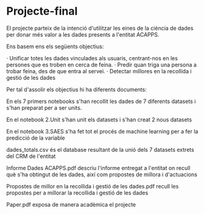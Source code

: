 # Projecte-final

El projecte parteix de la intenció d'utilitzar les eines de la ciència de dades per donar més valor a les dades presents a l'entitat ACAPPS.

Ens basem ens els següents objectius:

·	Unificar totes les dades vinculades als usuaris, centrant-nos en les persones que es troben en cerca de feina.
·	Predir quan triga una persona a trobar feina, des de que entra al servei. 
·	Detectar millores en la recollida i gestió de les dades

Per tal d'assolir els objectius hi ha diferents documents:

En els 7 primers notebooks s'han recollit les dades de 7 diferents datasets i s'han preparat per a ser units.

En el notebook 2.Unit s'han unit els datasets i s'han creat 2 nous datasets

En el notebook 3.SAES s'ha fet tot el procés de machine learning per a fer la predicció de la variable

dades_totals.csv és el database resultant de la unió dels 7 datasets extrets del CRM de l'entitat

Informe Dades ACAPPS.pdf descriu l'informe entregat a l'entitat on recull què s'ha obtingut de les dades, així com propostes de millora i d'actuacions

Propostes de millor en la recollida i gestió de les dades.pdf recull les propostes per a millorar la recollida i gestió de les dades

Paper.pdf exposa de manera acadèmica el projecte
